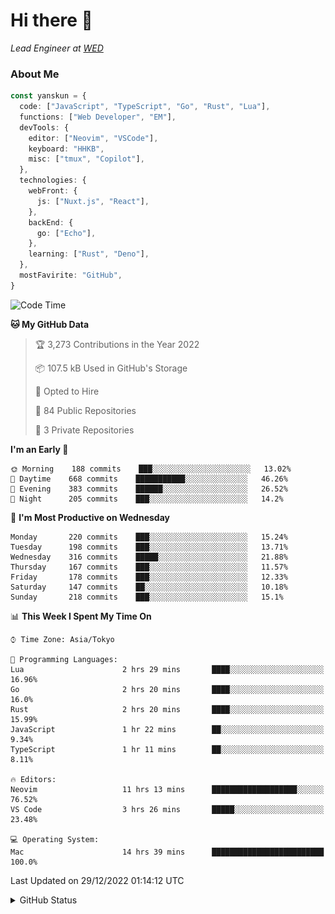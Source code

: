 # Hi there&nbsp;:wave:

_Lead Engineer at [WED](https://github.com/wedinc)_

### About Me

```ts
const yanskun = {
  code: ["JavaScript", "TypeScript", "Go", "Rust", "Lua"],
  functions: ["Web Developer", "EM"],
  devTools: {
    editor: ["Neovim", "VSCode"],
    keyboard: "HHKB",
    misc: ["tmux", "Copilot"],
  },
  technologies: {
    webFront: {
      js: ["Nuxt.js", "React"],
    },
    backEnd: {
      go: ["Echo"],
    },
    learning: ["Rust", "Deno"],
  },
  mostFavirite: "GitHub",
}
```

<!--START_SECTION:waka-->
![Code Time](http://img.shields.io/badge/Code%20Time-55%20hrs%2010%20mins-blue)

**🐱 My GitHub Data** 

> 🏆 3,273 Contributions in the Year 2022
 > 
> 📦 107.5 kB Used in GitHub's Storage 
 > 
> 💼 Opted to Hire
 > 
> 📜 84 Public Repositories 
 > 
> 🔑 3 Private Repositories  
 > 
**I'm an Early 🐤** 

```text
🌞 Morning    188 commits    ███░░░░░░░░░░░░░░░░░░░░░░   13.02% 
🌆 Daytime    668 commits    ███████████░░░░░░░░░░░░░░   46.26% 
🌃 Evening    383 commits    ██████░░░░░░░░░░░░░░░░░░░   26.52% 
🌙 Night      205 commits    ███░░░░░░░░░░░░░░░░░░░░░░   14.2%

```
📅 **I'm Most Productive on Wednesday** 

```text
Monday       220 commits    ███░░░░░░░░░░░░░░░░░░░░░░   15.24% 
Tuesday      198 commits    ███░░░░░░░░░░░░░░░░░░░░░░   13.71% 
Wednesday    316 commits    █████░░░░░░░░░░░░░░░░░░░░   21.88% 
Thursday     167 commits    ███░░░░░░░░░░░░░░░░░░░░░░   11.57% 
Friday       178 commits    ███░░░░░░░░░░░░░░░░░░░░░░   12.33% 
Saturday     147 commits    ██░░░░░░░░░░░░░░░░░░░░░░░   10.18% 
Sunday       218 commits    ███░░░░░░░░░░░░░░░░░░░░░░   15.1%

```


📊 **This Week I Spent My Time On** 

```text
⌚︎ Time Zone: Asia/Tokyo

💬 Programming Languages: 
Lua                      2 hrs 29 mins       ████░░░░░░░░░░░░░░░░░░░░░   16.96% 
Go                       2 hrs 20 mins       ████░░░░░░░░░░░░░░░░░░░░░   16.0% 
Rust                     2 hrs 20 mins       ████░░░░░░░░░░░░░░░░░░░░░   15.99% 
JavaScript               1 hr 22 mins        ██░░░░░░░░░░░░░░░░░░░░░░░   9.34% 
TypeScript               1 hr 11 mins        ██░░░░░░░░░░░░░░░░░░░░░░░   8.11%

🔥 Editors: 
Neovim                   11 hrs 13 mins      ███████████████████░░░░░░   76.52% 
VS Code                  3 hrs 26 mins       █████░░░░░░░░░░░░░░░░░░░░   23.48%

💻 Operating System: 
Mac                      14 hrs 39 mins      █████████████████████████   100.0%

```


 Last Updated on 29/12/2022 01:14:12 UTC
<!--END_SECTION:waka-->

<details>
<summary>GitHub Status</summary>
<picture>
  <source media="(prefers-color-scheme: dark)" srcset="https://raw.githubusercontent.com/yanskun/yanskun/master/profile-summary-card-output/nord_dark/0-profile-details.svg">
 <img src="https://raw.githubusercontent.com/yanskun/yanskun/master/profile-summary-card-output/default/0-profile-details.svg">
</picture>
<br>
<picture>
  <source media="(prefers-color-scheme: dark)" srcset="https://raw.githubusercontent.com/yanskun/yanskun/master/profile-summary-card-output/nord_dark/1-repos-per-language.svg">
 <img src="https://raw.githubusercontent.com/yanskun/yanskun/master/profile-summary-card-output/default/1-repos-per-language.svg">
</picture>
<picture>
  <source media="(prefers-color-scheme: dark)" srcset="https://raw.githubusercontent.com/yanskun/yanskun/master/profile-summary-card-output/nord_dark/2-most-commit-language.svg">
 <img src="https://raw.githubusercontent.com/yanskun/yanskun/master/profile-summary-card-output/default/2-most-commit-language.svg">
</picture>
<br>
<picture>
  <source media="(prefers-color-scheme: dark)" srcset="https://raw.githubusercontent.com/yanskun/yanskun/master/profile-summary-card-output/nord_dark/3-stats.svg">
 <img src="https://raw.githubusercontent.com/yanskun/yanskun/master/profile-summary-card-output/default/3-stats.svg">
</picture>
<picture>
  <source media="(prefers-color-scheme: dark)" srcset="https://raw.githubusercontent.com/yanskun/yanskun/master/profile-summary-card-output/nord_dark/4-productive-time.svg">
 <img src="https://raw.githubusercontent.com/yanskun/yanskun/master/profile-summary-card-output/default/4-productive-time.svg">
</picture>
</details>
